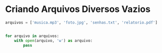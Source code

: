 # Criando Arquivos Diversos Vazios


```python
arquivos = ['musica.mp3', 'foto.jpg', 'senhas.txt', 'relatorio.pdf']


for arquivo in arquivos:
    with open(arquivo, 'w') as arquivo:
        pass
```